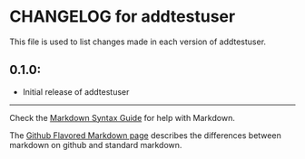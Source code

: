 # CHANGELOG for addtestuser

This file is used to list changes made in each version of addtestuser.

## 0.1.0:

* Initial release of addtestuser

- - -
Check the [Markdown Syntax Guide](http://daringfireball.net/projects/markdown/syntax) for help with Markdown.

The [Github Flavored Markdown page](http://github.github.com/github-flavored-markdown/) describes the differences between markdown on github and standard markdown.
